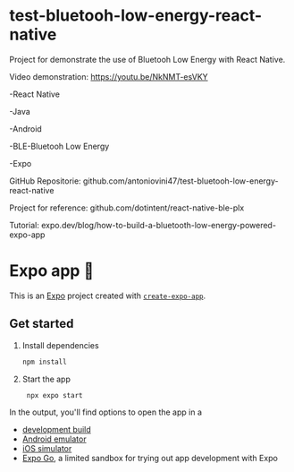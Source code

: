 # test-bluetooh-low-energy-react-native
Project for demonstrate the use of Bluetooh Low Energy with React Native.

Video demonstration: https://youtu.be/NkNMT-esVKY

-React Native

-Java

-Android

-BLE-Bluetooh Low Energy

-Expo

GitHub Repositorie: github.com/antoniovini47/test-bluetooh-low-energy-react-native

Project for reference: github.com/dotintent/react-native-ble-plx

Tutorial: expo.dev/blog/how-to-build-a-bluetooth-low-energy-powered-expo-app

# Expo app 👋

This is an [Expo](https://expo.dev) project created with [`create-expo-app`](https://www.npmjs.com/package/create-expo-app).

## Get started

1. Install dependencies

   ```bash
   npm install
   ```

2. Start the app

   ```bash
    npx expo start
   ```

In the output, you'll find options to open the app in a

- [development build](https://docs.expo.dev/develop/development-builds/introduction/)
- [Android emulator](https://docs.expo.dev/workflow/android-studio-emulator/)
- [iOS simulator](https://docs.expo.dev/workflow/ios-simulator/)
- [Expo Go](https://expo.dev/go), a limited sandbox for trying out app development with Expo
